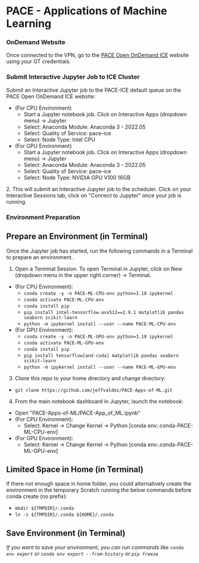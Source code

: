 # PACE - Applications of Machine Learning

### OnDemand Website
Once connected to the VPN, go to the [PACE Open OnDemand ICE](https://ondemand-ice.pace.gatech.edu/) website using your GT credentials.

### Submit Interactive Jupyter Job to ICE Cluster
Submit an Interactive Jupyter job to the PACE-ICE default queue on the PACE Open OnDemand ICE website:
- (For CPU Environment)
  - Start a Jupyter notebook job. Click on Interactive Apps (dropdown menu) -> Jupyter
  - Select: Anaconda Module: Anaconda 3 - 2022.05
  - Select: Quality of Service: pace-ice
  - Select: Node Type: Intel CPU
- (For GPU Environment)
  - Start a Jupyter notebook job. Click on Interactive Apps (dropdown menu) -> Jupyter
  - Select: Anaconda Module: Anaconda 3 - 2022.05
  - Select: Quality of Service: pace-ice
  - Select: Node Type: NVIDIA GPU V100 16GB
 
<p>2. This will submit an Interactive Jupyter job to the scheduler. Click on your Interactive Sessions tab, click on "Connect to Jupyter" once your job is running.</p>

### Environment Preparation
## Prepare an Environment (in Terminal)
Once the Jupyter job has started, run the following commands in a Terminal to prepare an environment.
1. Open a Terminal Session. To open Terminal in Jupyter, click on New (dropdown menu in the upper right corner) -> Terminal.
  - (For CPU Environment):
    - `conda create -y -n PACE-ML-CPU-env python=3.10 ipykernel`
    - `conda activate PACE-ML-CPU-env`
    - `conda install pip`
    - `pip install intel-tensorflow-avx512==2.9.1 matplotlib pandas seaborn scikit-learn`
    - `python -m ipykernel install --user --name PACE-ML-CPU-env`
  - (For GPU Environment):
    - `conda create -y -n PACE-ML-GPU-env python=3.10 ipykernel`
    - `conda activate PACE-ML-GPU-env`
    - `conda install pip`
    - `pip install tensorflow[and-cuda] matplotlib pandas seaborn scikit-learn`
    - `python -m ipykernel install --user --name PACE-ML-GPU-env`
3. Clone this repo to your home directory and change directory:
  - `git clone https://github.com/jeffvaldez/PACE-Apps-of-ML.git`
4. From the main notebook dashboard in Jupyter, launch the notebook:
  - Open "PACE-Apps-of-ML/PACE-App_of_ML.ipynb"
  - (For CPU Environment):
    - Select: Kernel -> Change Kernel -> Python [conda env:.conda-PACE-ML-CPU-env]
  - (For GPU Environment):
    - Select: Kernel -> Change Kernel -> Python [conda env:.conda-PACE-ML-GPU-env]

## Limited Space in Home (in Terminal)
If there not enough space in home folder, you could alternatively create the environment in the temporary Scratch running the below commands before conda create (no prefix): 
  - `mkdir ${TMPDIR}/.conda`
  - `ln -s ${TMPDIR}/.conda ${HOME}/.conda`

## Save Environment (in Terminal)
*If you want to save your environment, you can run commands like `conda env export` or `conda env export --from-history` or `pip freeze`*
